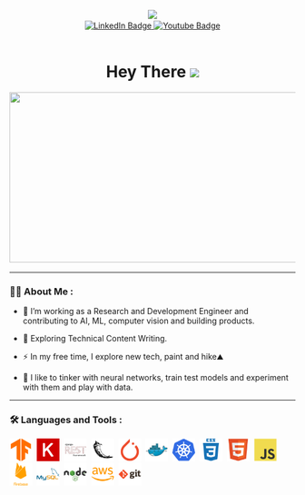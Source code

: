 <div id="header" align="center">
  <br>
  <img src="https://media.giphy.com/media/v1.Y2lkPTc5MGI3NjExNHRleTdybGl3aHBkMjVrZHZ6cHI2OTkyNWl5and4YmRuajFidjN3YiZlcD12MV9pbnRlcm5hbF9naWZfYnlfaWQmY3Q9Zw/xT39CV47COkGPZO3HG/giphy.gif" width="100"/>
</div>
<div id="badges"align="center">
  <a href="https://www.linkedin.com/in/aayushma-pant/">
    <img src="https://img.shields.io/badge/LinkedIn-blue?style=for-the-badge&logo=linkedin&logoColor=white" alt="LinkedIn Badge"/>
  </a>
  <a href="https://aayushma1.medium.com/">
    <img src="https://img.shields.io/badge/Medium-black?style=for-the-badge&logo=medium&logoColor=white" alt="Youtube Badge"/>
  </a>
</div>
<div id="header" align="center">
<img src="https://komarev.com/ghpvc/?username=Ayushma00&style=flat-square&color=blue" alt=""/>
</div>
<h1 align="center">
  Hey There
  <img src="https://media.giphy.com/media/hvRJCLFzcasrR4ia7z/giphy.gif" width="30px"/>
</h1>
<div align="center">
  <img src="https://media.giphy.com/media/v1.Y2lkPTc5MGI3NjExN2NkMjc5bWVqd2FjbnByd3U5MDc3NGY1ZXpvanMzNndqbmdtNTJ0cyZlcD12MV9pbnRlcm5hbF9naWZfYnlfaWQmY3Q9Zw/L1R1tvI9svkIWwpVYr/giphy.gif" width="600" height="300"/>
</div>

---
### :woman_technologist: About Me :
- :telescope: I’m working as a Research and Development Engineer and contributing to AI, ML, computer vision and building products.

- :seedling: Exploring Technical Content Writing.

- :zap: In my free time, I explore new tech, paint and hike⛰️
 
- :watermelon:  I like to tinker with neural networks, train test models and experiment with them and play with data.

---
### :hammer_and_wrench: Languages and Tools :
<div>
  <img src="https://github.com/devicons/devicon/blob/master/icons/tensorflow/tensorflow-original.svg"  title="Tensorflow" alt="CSS" width="40" height="40"/>&nbsp;
  <img src="https://github.com/devicons/devicon/blob/master/icons/keras/keras-original.svg"  title="keras" alt="CSS" width="40" height="40"/>&nbsp;
  <img src="https://github.com/devicons/devicon/blob/master/icons/djangorest/djangorest-original.svg"  title="django" alt="CSS" width="40" height="40"/>&nbsp;
  <img src="https://github.com/devicons/devicon/blob/master/icons/flask/flask-original.svg"  title="flask" alt="CSS" width="40" height="40"/>&nbsp;
  <img src="https://github.com/devicons/devicon/blob/master/icons/pytorch/pytorch-original.svg"  title="pytorch" alt="Pytorch" width="40" height="40"/>&nbsp;
  <img src="https://github.com/devicons/devicon/blob/master/icons/docker/docker-original.svg"  title="docker" alt="CSS" width="40" height="40"/>&nbsp;
  <img src="https://github.com/devicons/devicon/blob/master/icons/kubernetes/kubernetes-original.svg" title="kubernetecs" alt="HTML" width="40" height="40"/>&nbsp;
  <img src="https://github.com/devicons/devicon/blob/master/icons/css3/css3-plain-wordmark.svg"  title="CSS3" alt="CSS" width="40" height="40"/>&nbsp;
  <img src="https://github.com/devicons/devicon/blob/master/icons/html5/html5-original.svg" title="HTML5" alt="HTML" width="40" height="40"/>&nbsp;
  <img src="https://github.com/devicons/devicon/blob/master/icons/javascript/javascript-original.svg" title="JavaScript" alt="JavaScript" width="40" height="40"/>&nbsp;
  <img src="https://github.com/devicons/devicon/blob/master/icons/firebase/firebase-plain-wordmark.svg" title="Firebase" alt="Firebase" width="40" height="40"/>&nbsp;
  <img src="https://github.com/devicons/devicon/blob/master/icons/mysql/mysql-original-wordmark.svg" title="MySQL"  alt="MySQL" width="40" height="40"/>&nbsp;
  <img src="https://github.com/devicons/devicon/blob/master/icons/nodejs/nodejs-original-wordmark.svg" title="NodeJS" alt="NodeJS" width="40" height="40"/>&nbsp;
  <img src="https://github.com/devicons/devicon/blob/master/icons/amazonwebservices/amazonwebservices-plain-wordmark.svg" title="AWS" alt="AWS" width="40" height="40"/>&nbsp;
  <img src="https://github.com/devicons/devicon/blob/master/icons/git/git-original-wordmark.svg" title="Git" **alt="Git" width="40" height="40"/>
</div>
